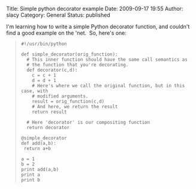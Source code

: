 Title: Simple python decorator example
Date: 2009-09-17 19:55
Author: slacy
Category: General
Status: published

I'm learning how to write a simple Python decorator function, and
couldn't find a good example on the 'net.  So, here's one:

>     #!/usr/bin/python
>
>     def simple_decorator(orig_function):
>       # This inner function should have the same call semantics as
>       # the function that you're decorating.
>       def decorator(c,d):
>         c = c + 1
>         d = d + 1
>         # Here's where we call the original function, but in this case, with
>         # modified arguments.
>         result = orig_function(c,d)
>         # And here, we return the result
>         return result
>
>       # Here 'decorator' is our compositing function
>       return decorator 
>
>     @simple_decorator
>     def add(a,b):
>      return a+b
>
>     a = 1
>     b = 2
>     print add(a,b)
>     print a
>     print b
